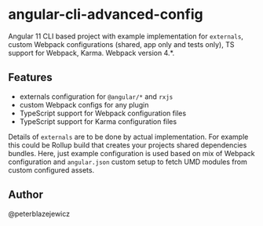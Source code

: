 # angular-cli-advanced-config

Angular 11 CLI based project with example implementation for `externals`, custom Webpack configurations (shared, app only and tests only), TS support for Webpack, Karma. Webpack version 4.\*.

## Features

- externals configuration for `@angular/*` and `rxjs`
- custom Webpack configs for any plugin
- TypeScript support for Webpack configuration files
- TypeScript support for Karma configuration files

Details of `externals` are to be done by actual implementation.
For example this could be Rollup build that creates your projects shared dependencies bundles.
Here, just example configuration is used based on mix of Webpack configuration and `angular.json` custom setup to fetch UMD modules from custom configured assets.

## Author

@peterblazejewicz

